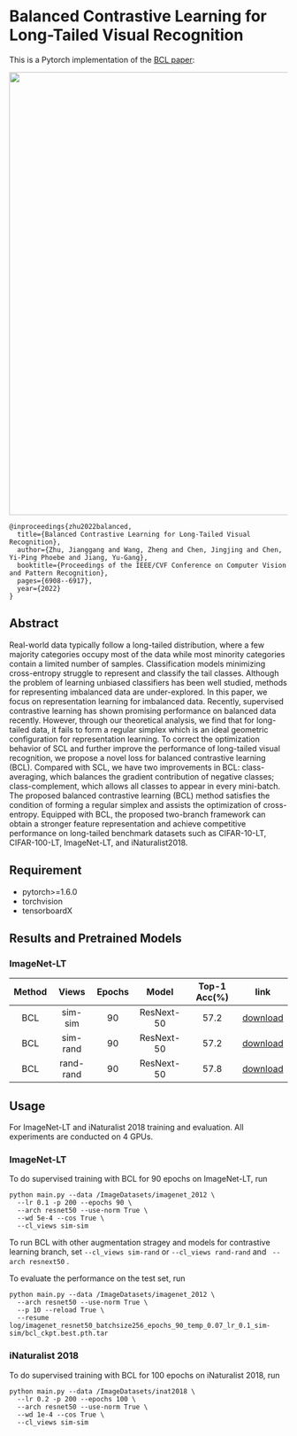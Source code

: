 # Balanced Contrastive Learning for Long-Tailed Visual Recognition

This is a Pytorch implementation of the [BCL paper](https://openaccess.thecvf.com/content/CVPR2022/papers/Zhu_Balanced_Contrastive_Learning_for_Long-Tailed_Visual_Recognition_CVPR_2022_paper.pdf):
<p align="center">
<img src="https://github.com/FlamieZhu/BCL/blob/main/img/bcl.png" width="800">
</p>

```
@inproceedings{zhu2022balanced,
  title={Balanced Contrastive Learning for Long-Tailed Visual Recognition},
  author={Zhu, Jianggang and Wang, Zheng and Chen, Jingjing and Chen, Yi-Ping Phoebe and Jiang, Yu-Gang},
  booktitle={Proceedings of the IEEE/CVF Conference on Computer Vision and Pattern Recognition},
  pages={6908--6917},
  year={2022}
}
```
## Abstract
Real-world data typically follow a long-tailed distribution, where a few majority categories occupy most of the data while most minority categories contain a limited number of samples. Classification models minimizing cross-entropy struggle to represent and classify the tail classes. Although the problem of learning unbiased classifiers has been well studied, methods for representing imbalanced data are under-explored. In this paper, we focus on representation learning for imbalanced data. Recently, supervised contrastive learning has shown promising performance on balanced data recently. However, through our theoretical analysis, we find that for long-tailed data, it fails to form a regular simplex which is an ideal geometric configuration for representation learning. To correct the optimization behavior of SCL and further improve the performance of long-tailed visual recognition, we propose a novel loss for balanced contrastive learning (BCL). Compared with SCL, we have two improvements in BCL: class-averaging, which balances the gradient contribution of negative classes; class-complement, which allows all classes to appear in every mini-batch. The proposed balanced contrastive learning (BCL) method satisfies the condition of forming a regular simplex and assists the optimization of cross-entropy. Equipped with BCL, the proposed two-branch framework can obtain a stronger feature representation and achieve competitive performance on long-tailed benchmark datasets such as CIFAR-10-LT, CIFAR-100-LT, ImageNet-LT, and iNaturalist2018.

## Requirement
- pytorch>=1.6.0
- torchvision
- tensorboardX

## Results and Pretrained Models
### ImageNet-LT 
 | Method | Views |Epochs| Model | Top-1 Acc(%) | link | 
 | :---: | :---: |:---: | :---: | :---: | :---: | 
 |BCL| sim-sim  | 90 | ResNext-50   | 57.2 | [download](https://drive.google.com/file/d/1HLdH6B4yNcLTpnW9azVjWTZUsCVGCAUY/view?usp=sharing) | 
 |BCL| sim-rand | 90 | ResNext-50   | 57.2 | [download](https://drive.google.com/file/d/1r4tkh8zxBp6mjFGfupOpJEvUfx9UPT_4/view?usp=sharing)|
 |BCL| rand-rand | 90 | ResNext-50   | 57.8 | [download](https://drive.google.com/file/d/1UXYceJXMybkipkTgznfnpTLidoLdNfcy/view?usp=sharing) |
 
## Usage
For ImageNet-LT and iNaturalist 2018 training and evaluation. All experiments are conducted on 4 GPUs.
### ImageNet-LT 
To do supervised training with BCL for 90 epochs on ImageNet-LT, run
```
python main.py --data /ImageDatasets/imagenet_2012 \
  --lr 0.1 -p 200 --epochs 90 \
  --arch resnet50 --use-norm True \
  --wd 5e-4 --cos True \
  --cl_views sim-sim
```
To run BCL with other augmentation stragey and models for contrastive learning branch, set `--cl_views sim-rand` or `--cl_views rand-rand` and ` --arch resnext50` .


To evaluate the performance on the test set, run
```
python main.py --data /ImageDatasets/imagenet_2012 \
  --arch resnet50 --use-norm True \
  --p 10 --reload True \
  --resume log/imagenet_resnet50_batchsize256_epochs_90_temp_0.07_lr_0.1_sim-sim/bcl_ckpt.best.pth.tar
```
### iNaturalist 2018 
To do supervised training with BCL for 100 epochs on iNaturalist 2018, run
```
python main.py --data /ImageDatasets/inat2018 \
  --lr 0.2 -p 200 --epochs 100 \
  --arch resnet50 --use-norm True \
  --wd 1e-4 --cos True \
  --cl_views sim-sim
```
